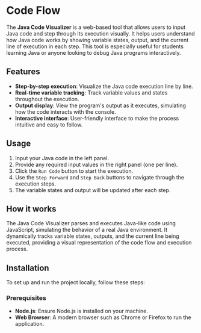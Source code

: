 # Code Flow

The **Java Code Visualizer** is a web-based tool that allows users to input Java code and step through its execution visually. It helps users understand how Java code works by showing variable states, output, and the current line of execution in each step. This tool is especially useful for students learning Java or anyone looking to debug Java programs interactively.

## Features

- **Step-by-step execution**: Visualize the Java code execution line by line.
- **Real-time variable tracking**: Track variable values and states throughout the execution.
- **Output display**: View the program's output as it executes, simulating how the code interacts with the console.
- **Interactive interface**: User-friendly interface to make the process intuitive and easy to follow.

## Usage

1. Input your Java code in the left panel.
2. Provide any required input values in the right panel (one per line).
3. Click the `Run Code` button to start the execution.
4. Use the `Step Forward` and `Step Back` buttons to navigate through the execution steps.
5. The variable states and output will be updated after each step.

## How it works

The Java Code Visualizer parses and executes Java-like code using JavaScript, simulating the behavior of a real Java environment. It dynamically tracks variable states, outputs, and the current line being executed, providing a visual representation of the code flow and execution process.

## Installation

To set up and run the project locally, follow these steps:

### Prerequisites

- **Node.js**: Ensure Node.js is installed on your machine.
- **Web Browser**: A modern browser such as Chrome or Firefox to run the application.
